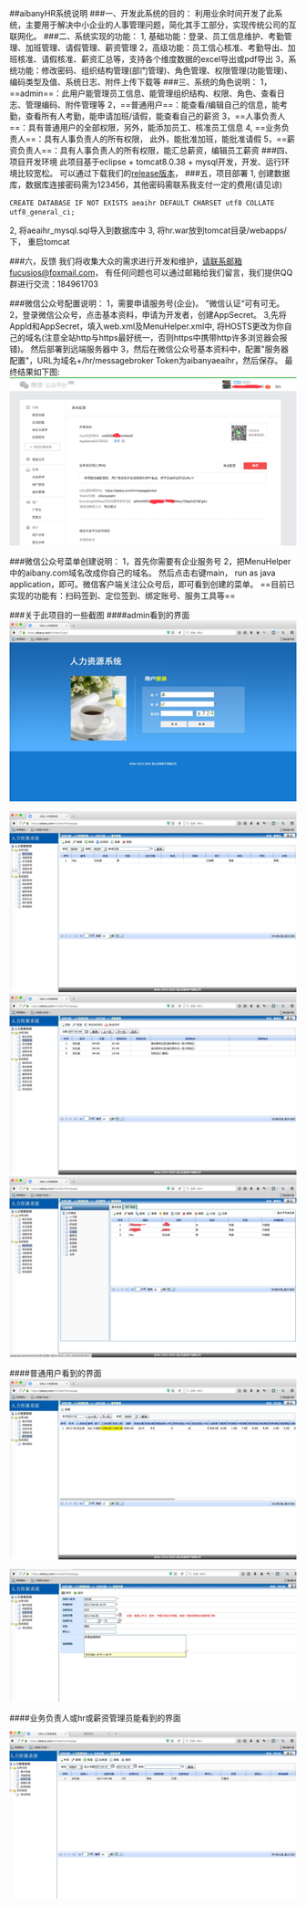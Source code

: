 ##aibanyHR系统说明
###一、开发此系统的目的：
利用业余时间开发了此系统，主要用于解决中小企业的人事管理问题，简化其手工部分，实现传统公司的互联网化。
###二、系统实现的功能：
1, 基础功能：登录、员工信息维护、考勤管理、加班管理、请假管理、薪资管理
2，高级功能：员工信心核准、考勤导出、加班核准、请假核准、薪资汇总等，支持各个维度数据的excel导出或pdf导出
3，系统功能：修改密码、组织结构管理(部门管理)、角色管理、权限管理(功能管理)、编码类型及值、系统日志、附件上传下载等
###三、系统的角色说明：
1，==admin==：此用户能管理员工信息、能管理组织结构、权限、角色、查看日志、管理编码、附件管理等
2，==普通用户==：能查看/编辑自己的信息，能考勤，查看所有人考勤，能申请加班/请假，能查看自己的薪资
3，==人事负责人==：具有普通用户的全部权限，另外，能添加员工、核准员工信息
4, ==业务负责人==：具有人事负责人的所有权限， 此外，能批准加班，能批准请假
5，==薪资负责人==：具有人事负责人的所有权限，能汇总薪资，编辑员工薪资
###四、项目开发环境
此项目基于eclipse + tomcat8.0.38 + mysql开发，开发、运行环境比较宽松。
可以通过下载我们的[release版本](https://img.aibany.com:8090/release/)， 
###五，项目部署
1, 创建数据库，数据库连接密码需为123456，其他密码需联系我支付一定的费用(请见谅)

```
CREATE DATABASE IF NOT EXISTS aeaihr DEFAULT CHARSET utf8 COLLATE utf8_general_ci;

```
2, 将aeaihr_mysql.sql导入到数据库中
3, 将hr.war放到tomcat目录/webapps/ 下， 重启tomcat

###六，反馈
我们将收集大众的需求进行开发和维护，请联系邮箱fucusios@foxmail.com， 有任何问题也可以通过邮箱给我们留言，我们提供QQ群进行交流：184961703

###微信公众号配置说明：
1，需要申请服务号(企业)。 ”微信认证“可有可无。
2，登录微信公众号，点击基本资料，申请为开发者，创建AppSecret。
3,先将AppId和AppSecret，填入web.xml及MenuHelper.xml中, 将HOSTS更改为你自己的域名(注意全站http与https最好统一，否则https中携带http许多浏览器会报错)。 然后部署到远端服务器中
3，然后在微信公众号基本资料中，配置"服务器配置"，URL为域名+/hr/messagebroker Token为aibanyaeaihr，然后保存。
最终结果如下图:
<img src="readme/wx_01.png"/>

###微信公众号菜单创建说明：
1，首先你需要有企业服务号
2，把MenuHelper中的aibany.com域名改成你自己的域名。
然后点击右键main， run as java application，即可。微信客户端关注公众号后，即可看到创建的菜单。
==目前已实现的功能有：扫码签到、定位签到、绑定账号、服务工具等==

###关于此项目的一些截图
####admin看到的界面
<img src="readme/hr_01.png"/>

<img src="readme/hr_02.png"/>

<img src="readme/hr_03.png"/>

<img src="readme/hr_04.png"/>

####普通用户看到的界面
<img src="readme/hr_05.png"/>

<img src="readme/hr_06.png"/>

####业务负责人或hr或薪资管理员能看到的界面

<img src="readme/hr_07.png"/>



